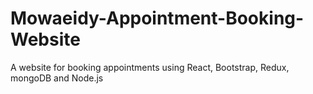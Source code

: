 # Mowaeidy-Appointment-Booking-Website
 A website for booking appointments using React, Bootstrap, Redux, mongoDB and Node.js
